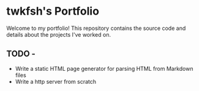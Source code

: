 # twkfsh's Portfolio

Welcome to my portfolio! This repository contains the source code and details about the projects I've worked on.

## TODO -
- Write a static HTML page generator for parsing HTML from Markdown files
- Write a http server from scratch
